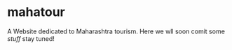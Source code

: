 # mahatour
A Website dedicated to Maharashtra tourism. 
Here we wll soon comit some *stuff* stay tuned!
